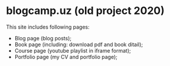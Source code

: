 # blogcamp.uz (old project 2020)

This site includes following pages: 

- Blog page (blog posts);
- Book page (including: download pdf and book ditail);
- Course page (youtube playlist in iframe format);
- Portfolio page (my CV and portfolio page);
